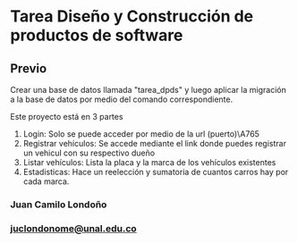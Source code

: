 #  Tarea Diseño y Construcción de productos de software

## Previo
Crear una base de datos llamada "tarea_dpds" y luego aplicar la migración a la base de datos por medio del comando correspondiente. 

Este proyecto está en 3 partes

1. Login:
	Solo se puede acceder por medio de la url (puerto)\A765
2. Registrar vehículos:
	Se accede mediante el link donde puedes registrar un vehicul con su respectivo dueño
3. Listar vehículos:
	Lista la placa y la marca de los vehículos existentes
4. Estadisticas:
	Hace un reelección y sumatoria de cuantos carros hay por cada marca.


### Juan Camilo Londoño 
###  juclondonome@unal.edu.co
